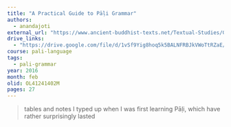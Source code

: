 ```yaml
---
title: "A Practical Guide to Pāḷi Grammar"
authors:
  - anandajoti
external_url: "https://www.ancient-buddhist-texts.net/Textual-Studies/Grammar/Guide-to-Pali-Grammar.htm"
drive_links:
  - "https://drive.google.com/file/d/1vSf9Yig8hoq5k5BALNFRBJkVWoTtRZaE/view?usp=drivesdk"
course: pali-language
tags:
  - pali-grammar
year: 2016
month: feb
olid: OL41241402M
pages: 27
---
```


> tables and notes I typed up when I was first learning Pāḷi, which have rather surprisingly lasted
